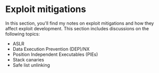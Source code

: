 # Exploit mitigations

In this section, you'll find my notes on exploit mitigations and how they affect
exploit development. This section includes discussions on the following topics:

* ASLR
* Data Execution Prevention (DEP)/NX
* Position Independent Executables (PIEs)
* Stack canaries
* Safe list unlinking